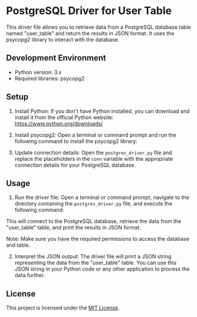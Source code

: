 # PostgreSQL Driver for User Table

This driver file allows you to retrieve data from a PostgreSQL database table named "user_table" and return the results in JSON format. It uses the psycopg2 library to interact with the database.

## Development Environment

- Python version: 3.x
- Required libraries: psycopg2

## Setup

1. Install Python: If you don't have Python installed, you can download and install it from the official Python website: https://www.python.org/downloads/

2. Install psycopg2: Open a terminal or command prompt and run the following command to install the psycopg2 library:


3. Update connection details: Open the `postgres_driver.py` file and replace the placeholders in the `conn` variable with the appropriate connection details for your PostgreSQL database.

## Usage

1. Run the driver file: Open a terminal or command prompt, navigate to the directory containing the `postgres_driver.py` file, and execute the following command:


This will connect to the PostgreSQL database, retrieve the data from the "user_table" table, and print the results in JSON format.

Note: Make sure you have the required permissions to access the database and table.

2. Interpret the JSON output: The driver file will print a JSON string representing the data from the "user_table" table. You can use this JSON string in your Python code or any other application to process the data further.

## License

This project is licensed under the [MIT License](LICENSE).
